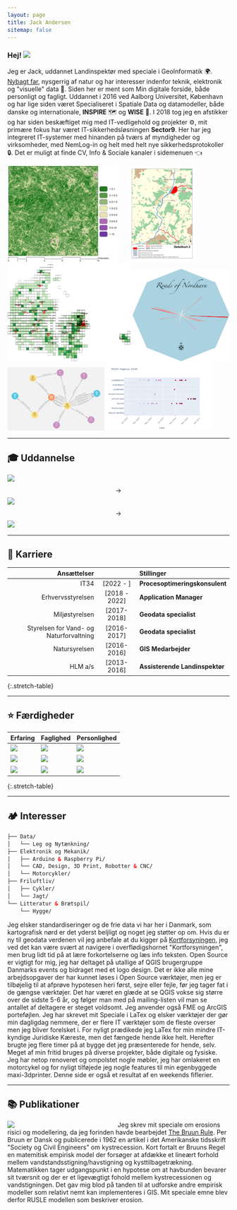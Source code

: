 ```yaml
---
layout: page
title: Jack Andersen
sitemap: false
---
```


### Hej! <img src="https://raw.githubusercontent.com/MartinHeinz/MartinHeinz/master/wave.gif" width="30px">

Jeg er Jack, uddannet Landinspektør med speciale i GeoInformatik 🌍. [Nybagt far](https://erjackblevetfar.dk/), nysgerrig af natur og har interesser indenfor teknik, elektronik og "visuelle" data 🧙.
Siden her er ment som Min digitale forside, både personligt og fagligt.
Uddannet i 2016 ved Aalborg Universitet, København og har lige siden været Specialiseret i Spatiale Data og datamodeller, både danske og internationale, **INSPIRE** 🗺️ og **WISE** 🧱. I 2018 tog jeg en afstikker og har siden beskæftiget mig med IT-vedligehold og projekter ⚙️, mit primære fokus har været IT-sikkerhedsløsningen **Sector9**. Her har jeg integreret IT-systemer med hinanden på tværs af myndigheder og virksomheder, med NemLog-in og helt med helt nye sikkerhedsprotokoller 🔒. Det er muligt at finde CV, Info & Sociale kanaler i sidemenuen 👈

<div>
  <img width="250" src="/assets/img/misc/LScompare10_crop.png?raw=true" style="margin-right: 20px;">
  <a href="https://raw.githubusercontent.com/JackAndersen/jackandersen.github.io/master/assets/img/nst/Layout_1_7_samlet-3.png"><img width="155" src="/assets/img/nst/Layout_1_7_samlet-3.png?raw=true"></a>
  <img width="280" src="/assets/img/nst/dk_artsfund.png?raw=true">
  <a title="GeoDanmark vejmidter fra Nordhavnen KBH, Azimutter bearbejdet i QGIS med wedge buffers og lagt på en baggrund i photoshop" href="https://raw.githubusercontent.com/JackAndersen/jackandersen.github.io/master/assets/img/roads_of_nordhavn.png"><img width="220" src="/assets/img/roads_of_nordhavn.png?raw=true"></a>
  <a title="Neo4j Datamodellering" href="https://raw.githubusercontent.com/JackAndersen/jackandersen.github.io/master/assets/img/neo4j.png"><img width="220" src="/assets/img/neo4j.png?raw=true"></a>
  <a title="Plotly og Pandas i Python" href="https://raw.githubusercontent.com/JackAndersen/jackandersen.github.io/master/assets/img/deployplot2020.png"><img width="240" src="/assets/img/deployplot2020.png?raw=true"></a>
</div>

--- 

## 🎓 Uddannelse
<!---#https://shields.io/ https://simpleicons.org/--->
![](https://img.shields.io/badge/HTX-Mat/IT_2007_/_2010-informational?style=flat-square&logo=Apache-Spark&logoColor=white&color=blue) $$\longrightarrow$$
![](https://img.shields.io/badge/DAR-Værnepligtig_2011-informational?style=flat-square&logo=Acclaim&logoColor=white&color=00cc66) $$\longrightarrow$$
![](https://img.shields.io/badge/AAU_CPH-Landindspektør_2011_/_2016-informational?style=flat-square&logo=OpenStreetMap&logoColor=white&color=ff9933)

---
 
## 👔 Karriere

| Ansættelser | | Stillinger |
|-:|:-:|:-|
| IT34 | [2022 -     ] | **Procesoptimeringskonsulent** |
| Erhvervsstyrelsen | [2018 - 2022] | **Application Manager** |
| Miljøstyrelsen | [2017-2018] | **Geodata specialist** |
| Styrelsen for Vand- og Naturforvaltning |  [2016-2017] | **Geodata specialist** |
| Natursyrelsen | [2016-2016] | **GIS Medarbejder** |
| HLM a/s | [2013-2016] | **Assisterende Landinspektør** |
{:.stretch-table}

---
 
## ⭐ Færdigheder

| Erfaring | Faglighed | Personlighed |
|-|-|-|
| ![](https://img.shields.io/badge/⭐⭐⭐⭐⭐-Geografisk_Analyse-informational?style=flat-square&logo=Facebook-Gaming&logoColor=white&color=blue) | ![](https://img.shields.io/badge/⭐⭐⭐⭐⭐-Design_&_Kartografi-informational?style=flat-square&logo=OpenStreetMap&logoColor=white&color=ff9933) | ![](https://img.shields.io/badge/⭐⭐⭐⭐⭐-Kreativitet-informational?style=flat-square&logo=ActiGraph&logoColor=white&color=00cc66) |
| ![](https://img.shields.io/badge/⭐⭐⭐⭐-Datainfrastruktur_&_INSPIRE-informational?style=flat-square&logo=BandLab&logoColor=white&color=blue) | ![](https://img.shields.io/badge/⭐⭐⭐⭐-Database-informational?style=flat-square&logo=Blueprint&logoColor=white&color=ff9933) | ![](https://img.shields.io/badge/⭐⭐⭐⭐-Sammenspil-informational?style=flat-square&logo=Buy-Me-A-Coffee&logoColor=white&color=00cc66) |
| ![](https://img.shields.io/badge/⭐⭐⭐⭐-Metadata,_API_&_Services-informational?style=flat-square&logo=Google-Maps&logoColor=white&color=blue) | ![](https://img.shields.io/badge/⭐⭐⭐-Udvikling_&_kode-informational?style=flat-square&logo=Docker&logoColor=white&color=ff9933) | ![](https://img.shields.io/badge/⭐⭐⭐⭐-Lederevne-informational?style=flat-square&logo=kubernetes&logoColor=white&color=00cc66) |
{:.stretch-table}

---

## 🏕️ Interesser

~~~html
├── Data/
│   └── Leg og Nytænkning/
├── Elektronik og Mekanik/
│   ├── Arduino & Raspberry Pi/
│   └── CAD, Design, 3D Print, Robotter & CNC/
│   └── Motorcykler/
├── Friluftliv/
│   ├── Cykler/
│   └── Jagt/
└── Litteratur & Brætspil/
    └── Hygge/
~~~
Jeg elsker standardiseringer og de frie data vi har her i Danmark, som kartografisk nørd er det yderst beljligt og noget jeg støtter op om. Hvis du er ny til geodata verdenen vil jeg anbefale at du kigger på [Kortforsyningen](http://download.kortforsyningen.dk), jeg ved det kan være svært at navigere i overflødigshornet "Kortforsyningen", men brug lidt tid på at lære forkortelserne og læs info teksten. Open Source er vigtigt for mig, jeg har deltaget på utallige af QGIS brugergruppe Danmarks events og bidraget med et logo design. Det er ikke alle mine arbejdsopgaver der har kunnet løses i Open Source værktøjer, men jeg er tilbøjelig til at afprøve hypotesen heri først, sejre eller fejle, før jeg tager fat i de gængse værktøjer. Det har været en glæde at se QGIS vokse sig større over de sidste 5-6 år, og følger man med på mailing-listen vil man se antallet af deltagere er steget voldsomt. Jeg anvender også FME og ArcGIS porteføjlen.
Jeg har skrevet mit Speciale i LaTex og elsker værktøjer der gør min dagligdag nemmere, der er flere IT værktøjer som de fleste overser men jeg bliver forelsket i. For nyligt prædikede jeg LaTex for min mindre IT-kyndige Juridiske Kæreste, men det fængede hende ikke helt. Herefter brugte jeg flere timer på at bygge det jeg præsenterede for hende, selv. Meget af min fritid bruges på diverse projekter, både digitale og fysiske. Jeg har netop renoveret og ompolstet nogle møbler, jeg har omlakeret en motorcykel og for nyligt tilføjede jeg nogle features til min egenbyggede maxi-3dprinter. Denne side er også et resultat af en weekends fiflerier. 

---

## 📚 Publikationer

<p>
  <a href="https://projekter.aau.dk/projekter/en/studentthesis/erosion-risk-mapping-evaluating-the-effects-of-high-resolution-topographic-data-in-erosion-modelling(181e9f1f-ebc7-4e33-8b58-2905bf7399ce).html"><img width="250" align='left' src="/assets/img/misc/frontpage.png?raw=true">
  </a>
</p>
  
Jeg skrev mit speciale om erosions risici og modellering, da jeg forinden havde bearbejdet [The Bruun Rule](https://en.wikipedia.org/wiki/The_Bruun_Rule). Per Bruun er Dansk og publicerede i 1962 en artikel i det Amerikanske tidsskrift "Society og Civil Engineers" om kystrecession. Kort fortalt er Bruuns Regel en matemitisk empirisk model der forsøger at afdække et lineært forhold mellem vandstandsstigning/havstigning og kysttilbagetrækning. Matematikken tager udgangspunkt i en hypotese om at havbunden bevarer sit tværsnit og der er et ligevægtigt fohold mellem kystrecessionen og vandstigningen. Det gav mig blod på tanden til at udforske andre empirisk modeller som relativt nemt kan implementeres i GIS. Mit speciale emne blev derfor RUSLE modellen som beskriver erosion.

[documentation]: docs/README.md
[install]: docs/install.md
[upgrade]: docs/upgrade.md
[config]: docs/config.md
